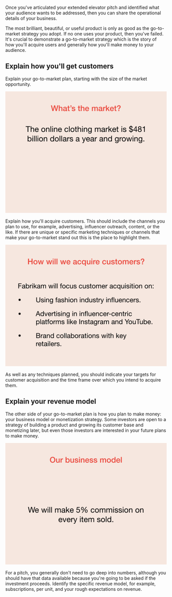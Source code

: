 Once you've articulated your extended elevator pitch and identified what your audience wants to be addressed, then you can share the operational details of your business.

The most brilliant, beautiful, or useful product is only as good as the go-to-market strategy you adopt. If no one uses your product, then you've failed. It's crucial to demonstrate a go-to-market strategy which is the story of how you'll acquire users and generally how you'll make money to your audience.

## Explain how you'll get customers

Explain your go-to-market plan, starting with the size of the market opportunity.

![Fabrikam's market opportunity](../media/pitch-proto-006.png)

Explain how you'll acquire customers. This should include the channels you plan to use, for example, advertising, influencer outreach, content, or the like. If there are unique or specific marketing techniques or channels that make your go-to-market stand out this is the place to highlight them.

![Acquiring customers](../media/pitch-proto-007.png)

As well as any techniques planned, you should indicate your targets for customer acquisition and the time frame over which you intend to acquire them.

## Explain your revenue model

The other side of your go-to-market plan is how you plan to make money: your business model or monetization strategy. Some investors are open to a strategy of building a product and growing its customer base and monetizing later, but even those investors are interested in your future plans to make money.

![Fabrikam's business model](../media/pitch-proto-008.png)

For a pitch, you generally don't need to go deep into numbers, although you should have that data available because you're going to be asked if the investment proceeds. Identify the specific revenue model, for example, subscriptions, per unit, and your rough expectations on revenue.
